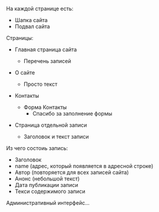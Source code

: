 На каждой странице есть:

- Шапка сайта
- Подвал сайта

Страницы:

- Главная страница сайта
    - Перечень записей

- О сайте
    - Просто текст

- Контакты
    - Форма Контакты
        - Спасибо за заполнение формы

- Страница отдельной записи
    - Заголовок и текст записи

Из чего состоиь запись:

- Заголовок
- name (адрес, который появляется в адресной строке)
- Автор (повторяется для всех записей сайта)
- Анонс (небольшой текст)
- Дата публикации записи
- Текси содержимого записи

Административный интерфейс...